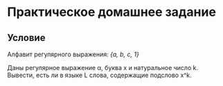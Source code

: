 # Практическое домашнее задание
## Условие
Алфавит регулярного выражения: *{a, b, c, 1}*

Даны регулярное выражение α, буква x и натуральное число k. Вывести, есть ли в языке L слова, содержащие подслово x^k.